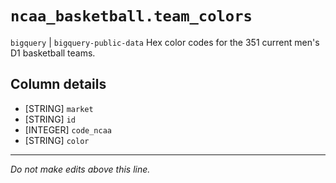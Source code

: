 # `ncaa_basketball.team_colors`
`bigquery` | `bigquery-public-data`
Hex color codes for the 351 current men's D1 basketball teams.

## Column details
* [STRING]    `market`
* [STRING]    `id`
* [INTEGER]   `code_ncaa`
* [STRING]    `color`

-------------------------------------------------------------------------------
*Do not make edits above this line.*
